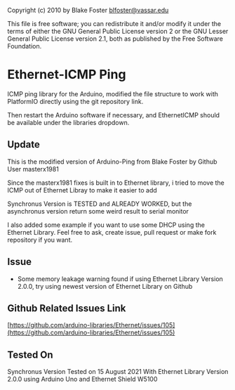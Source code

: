 Copyright (c) 2010 by Blake Foster <blfoster@vassar.edu>

This file is free software; you can redistribute it and/or modify
it under the terms of either the GNU General Public License version 2
or the GNU Lesser General Public License version 2.1, both as
published by the Free Software Foundation.

# Ethernet-ICMP Ping

ICMP ping library for the Arduino, modified the file structure to work with PlatformIO directly using the git repository link.

Then restart the Arduino software if necessary, and EthernetICMP should be available under the libraries dropdown.

## Update

This is the modified version of Arduino-Ping from Blake Foster by Github User masterx1981 

Since the masterx1981 fixes is built in to Ethernet library, i tried to move the ICMP out of Ethernet Libray to make it easier to add

Synchronus Version is TESTED and ALREADY WORKED, but the asynchronus version return some weird result to serial monitor

I also added some example if you want to use some DHCP using the Ethernet Library. Feel free to ask, create issue, pull request or make fork repository if you want.

## Issue

- Some memory leakage warning found if using Ethernet Library Version 2.0.0, try using newest version of Ethernet Library on Github

## Github Related Issues Link

[https://github.com/arduino-libraries/Ethernet/issues/105](https://github.com/arduino-libraries/Ethernet/issues/105)

## Tested On

Synchronus Version Tested on 15 August 2021 With Ethernet Library Version 2.0.0 using Arduino Uno and Ethernet Shield W5100